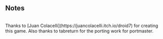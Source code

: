 ## Notes
<br/>
Thanks to [Juan Colacelli](https://juancolacelli.itch.io/droid7) for creating this game.  Also thanks to tabreturn for the porting work for portmaster.
<br/>
